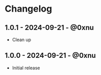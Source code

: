 # Changelog

## 1.0.1 - 2024-09-21 - @0xnu
* Clean up

## 1.0.0 - 2024-09-21 - @0xnu
* Initial release
